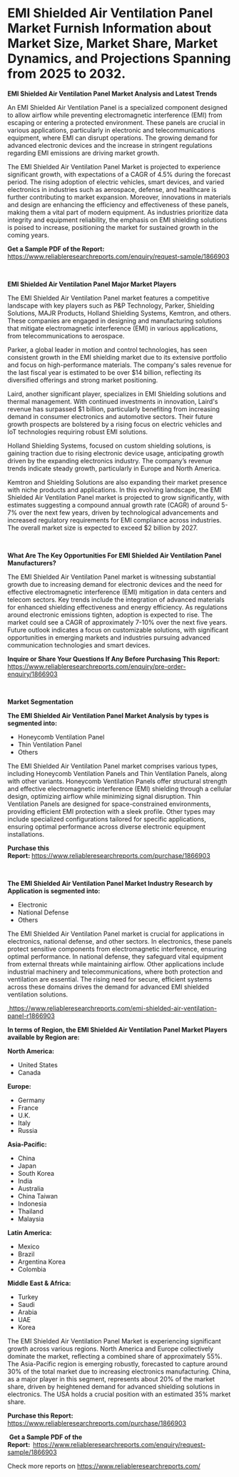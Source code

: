 <p><h1>EMI Shielded Air Ventilation Panel Market Furnish Information about Market Size, Market Share, Market Dynamics, and Projections Spanning from 2025 to 2032.</h1></p><p><strong>EMI Shielded Air Ventilation Panel Market Analysis and Latest Trends</strong></p>
<p><p>An EMI Shielded Air Ventilation Panel is a specialized component designed to allow airflow while preventing electromagnetic interference (EMI) from escaping or entering a protected environment. These panels are crucial in various applications, particularly in electronic and telecommunications equipment, where EMI can disrupt operations. The growing demand for advanced electronic devices and the increase in stringent regulations regarding EMI emissions are driving market growth.</p><p>The EMI Shielded Air Ventilation Panel Market is projected to experience significant growth, with expectations of a CAGR of 4.5% during the forecast period. The rising adoption of electric vehicles, smart devices, and varied electronics in industries such as aerospace, defense, and healthcare is further contributing to market expansion. Moreover, innovations in materials and design are enhancing the efficiency and effectiveness of these panels, making them a vital part of modern equipment. As industries prioritize data integrity and equipment reliability, the emphasis on EMI shielding solutions is poised to increase, positioning the market for sustained growth in the coming years.</p></p>
<p><strong>Get a Sample PDF of the Report:&nbsp;</strong> <a href="https://www.reliableresearchreports.com/enquiry/request-sample/1866903?utm_campaign=3309&utm_medium=2&utm_source=Github&utm_content=ia&utm_term=12042025&utm_id=emi-shielded-air-ventilation-panel">https://www.reliableresearchreports.com/enquiry/request-sample/1866903</a></p>
<p>&nbsp;</p>
<p><strong>EMI Shielded Air Ventilation Panel Major Market Players</strong></p>
<p><p>The EMI Shielded Air Ventilation Panel market features a competitive landscape with key players such as P&P Technology, Parker, Shielding Solutions, MAJR Products, Holland Shielding Systems, Kemtron, and others. These companies are engaged in designing and manufacturing solutions that mitigate electromagnetic interference (EMI) in various applications, from telecommunications to aerospace.</p><p>Parker, a global leader in motion and control technologies, has seen consistent growth in the EMI shielding market due to its extensive portfolio and focus on high-performance materials. The company's sales revenue for the last fiscal year is estimated to be over $14 billion, reflecting its diversified offerings and strong market positioning.</p><p>Laird, another significant player, specializes in EMI Shielding solutions and thermal management. With continued investments in innovation, Laird's revenue has surpassed $1 billion, particularly benefiting from increasing demand in consumer electronics and automotive sectors. Their future growth prospects are bolstered by a rising focus on electric vehicles and IoT technologies requiring robust EMI solutions.</p><p>Holland Shielding Systems, focused on custom shielding solutions, is gaining traction due to rising electronic device usage, anticipating growth driven by the expanding electronics industry. The company’s revenue trends indicate steady growth, particularly in Europe and North America.</p><p>Kemtron and Shielding Solutions are also expanding their market presence with niche products and applications. In this evolving landscape, the EMI Shielded Air Ventilation Panel market is projected to grow significantly, with estimates suggesting a compound annual growth rate (CAGR) of around 5-7% over the next few years, driven by technological advancements and increased regulatory requirements for EMI compliance across industries. The overall market size is expected to exceed $2 billion by 2027.</p></p>
<p>&nbsp;</p>
<p><strong>What Are The Key Opportunities For EMI Shielded Air Ventilation Panel Manufacturers?</strong></p>
<p><p>The EMI Shielded Air Ventilation Panel market is witnessing substantial growth due to increasing demand for electronic devices and the need for effective electromagnetic interference (EMI) mitigation in data centers and telecom sectors. Key trends include the integration of advanced materials for enhanced shielding effectiveness and energy efficiency. As regulations around electronic emissions tighten, adoption is expected to rise. The market could see a CAGR of approximately 7-10% over the next five years. Future outlook indicates a focus on customizable solutions, with significant opportunities in emerging markets and industries pursuing advanced communication technologies and smart devices.</p></p>
<p><strong>Inquire or Share Your Questions If Any Before Purchasing This Report:</strong> <a href="https://www.reliableresearchreports.com/enquiry/pre-order-enquiry/1866903?utm_campaign=3309&utm_medium=2&utm_source=Github&utm_content=ia&utm_term=12042025&utm_id=emi-shielded-air-ventilation-panel">https://www.reliableresearchreports.com/enquiry/pre-order-enquiry/1866903</a></p>
<p>&nbsp;</p>
<p><strong>Market Segmentation</strong></p>
<p><strong>The EMI Shielded Air Ventilation Panel Market Analysis by types is segmented into:</strong></p>
<p><ul><li>Honeycomb Ventilation Panel</li><li>Thin Ventilation Panel</li><li>Others</li></ul></p>
<p><p>The EMI Shielded Air Ventilation Panel market comprises various types, including Honeycomb Ventilation Panels and Thin Ventilation Panels, along with other variants. Honeycomb Ventilation Panels offer structural strength and effective electromagnetic interference (EMI) shielding through a cellular design, optimizing airflow while minimizing signal disruption. Thin Ventilation Panels are designed for space-constrained environments, providing efficient EMI protection with a sleek profile. Other types may include specialized configurations tailored for specific applications, ensuring optimal performance across diverse electronic equipment installations.</p></p>
<p><strong>Purchase this Report:&nbsp;</strong><a href="https://www.reliableresearchreports.com/purchase/1866903?utm_campaign=3309&utm_medium=2&utm_source=Github&utm_content=ia&utm_term=12042025&utm_id=emi-shielded-air-ventilation-panel">https://www.reliableresearchreports.com/purchase/1866903</a></p>
<p>&nbsp;</p>
<p><strong>The EMI Shielded Air Ventilation Panel Market Industry Research by Application is segmented into:</strong></p>
<p><ul><li>Electronic</li><li>National Defense</li><li>Others</li></ul></p>
<p><p>The EMI Shielded Air Ventilation Panel market is crucial for applications in electronics, national defense, and other sectors. In electronics, these panels protect sensitive components from electromagnetic interference, ensuring optimal performance. In national defense, they safeguard vital equipment from external threats while maintaining airflow. Other applications include industrial machinery and telecommunications, where both protection and ventilation are essential. The rising need for secure, efficient systems across these domains drives the demand for advanced EMI shielded ventilation solutions.</p></p>
<p><a href="https://www.reliableresearchreports.com/emi-shielded-air-ventilation-panel-r1866903?utm_campaign=3309&utm_medium=2&utm_source=Github&utm_content=ia&utm_term=12042025&utm_id=emi-shielded-air-ventilation-panel">&nbsp;https://www.reliableresearchreports.com/emi-shielded-air-ventilation-panel-r1866903</a></p>
<p><strong>In terms of Region, the EMI Shielded Air Ventilation Panel Market Players available by Region are:</strong></p>
<p>
    <p> <strong> North America: </strong>
        <ul>
            <li>United States</li>
            <li>Canada</li>
        </ul>
        </p> 
    <p> <strong> Europe: </strong>
        <ul>
            <li>Germany</li>
            <li>France</li>
            <li>U.K.</li>
            <li>Italy</li>
            <li>Russia</li>
        </ul>
        </p> 
    <p> <strong> Asia-Pacific: </strong>
        <ul>
            <li>China</li>
            <li>Japan</li>
            <li>South Korea</li>
            <li>India</li>
            <li>Australia</li>
            <li>China Taiwan</li>
            <li>Indonesia</li>
            <li>Thailand</li>
            <li>Malaysia</li>
        </ul>
        </p> 
    <p> <strong> Latin America: </strong>
        <ul>
            <li>Mexico</li>
            <li>Brazil</li>
            <li>Argentina Korea</li>
            <li>Colombia</li>
        </ul>
        </p> 
    <p> <strong> Middle East & Africa: </strong>
        <ul>
            <li>Turkey</li>
            <li>Saudi</li>
            <li>Arabia</li>
            <li>UAE</li>
            <li>Korea</li>
        </ul>
    </p>
    </p>
<p><p>The EMI Shielded Air Ventilation Panel Market is experiencing significant growth across various regions. North America and Europe collectively dominate the market, reflecting a combined share of approximately 55%. The Asia-Pacific region is emerging robustly, forecasted to capture around 30% of the total market due to increasing electronics manufacturing. China, as a major player in this segment, represents about 20% of the market share, driven by heightened demand for advanced shielding solutions in electronics. The USA holds a crucial position with an estimated 35% market share.</p></p>
<p><strong>Purchase this Report: </strong><a href="https://www.reliableresearchreports.com/purchase/1866903?utm_campaign=3309&utm_medium=2&utm_source=Github&utm_content=ia&utm_term=12042025&utm_id=emi-shielded-air-ventilation-panel">https://www.reliableresearchreports.com/purchase/1866903</a></p>
<p>&nbsp;<strong>Get a Sample PDF of the Report:&nbsp;&nbsp;</strong><a href="https://www.reliableresearchreports.com/enquiry/request-sample/1866903?utm_campaign=3309&utm_medium=2&utm_source=Github&utm_content=ia&utm_term=12042025&utm_id=emi-shielded-air-ventilation-panel">https://www.reliableresearchreports.com/enquiry/request-sample/1866903</a></p>
<p><strong></strong></p>
<p>Check more reports on <a href="https://www.reliableresearchreports.com/?utm_campaign=3309&utm_medium=2&utm_source=Github&utm_content=ia&utm_term=12042025&utm_id=emi-shielded-air-ventilation-panel">https://www.reliableresearchreports.com/</a></p>